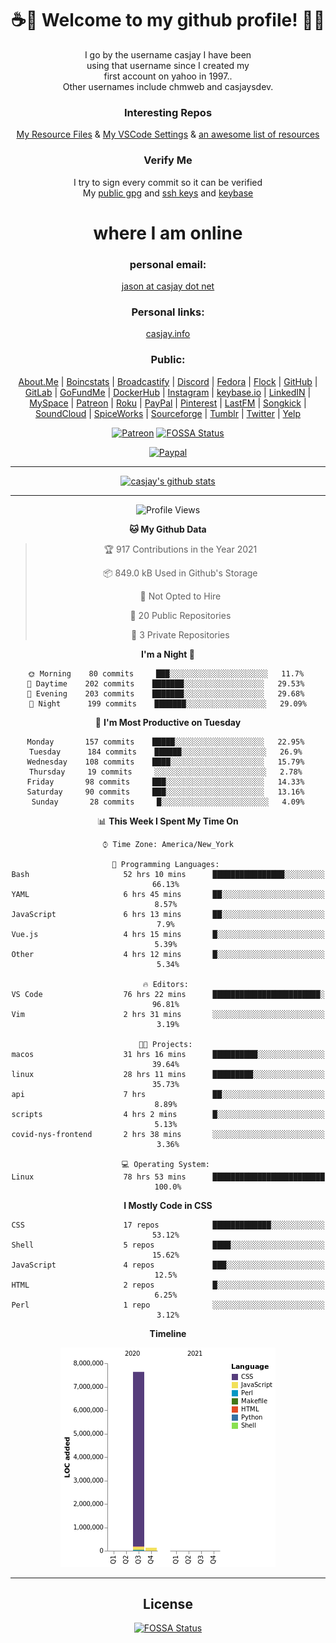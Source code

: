 <div align="center">  
  
# <strong> ☕👋 Welcome to my github profile! 👋🚀 </strong>  
  
I go by the username casjay I have been  
using that username since I created my  
first account on yahoo in 1997..  
Other usernames include chmweb and casjaysdev.  
  
### <strong> Interesting Repos </strong>  
[My Resource Files](https://github.com/casjay/resources) & 
[My VSCode Settings](https://github.com/casjay/vs-code) & 
[an awesome list of resources](https://github.com/casjay/awesome)
  
### <strong> Verify Me </strong>
I try to sign every commit so it can be verified  
My [public gpg](https://github.com/casjay/public/raw/master/jason.asc) and 
[ssh keys](https://github.com/casjay/public/raw/master/ssh_id.pub) and 
[keybase](https://keybase.io/casjay)  
  
# <strong> where I am online </strong>  
  
### <strong> personal email: </strong>  
[jason at casjay dot net](mailto:jason@casjay.net)  

### <strong> Personal links: </strong>  
[casjay.info](http://casjay.info)  
  
### <strong> Public: </strong>  
[About.Me](https://about.me/casjay) | 
[Boincstats](https://boincstats.com/en/page/profile/user/34665/) | 
[Broadcastify](http://www.radioreference.com/apps/user/?uid=184850) | 
[Discord](https://discord.gg/z2wS84v) | 
[Fedora](https://copr.fedorainfracloud.org/coprs/casjay) | 
[Flock](http://casjay.flock.com) | 
[GitHub](http://github.com/casjay) | 
[GitLab](http://gitlab.com/casjay) | 
[GoFundMe](https://www.gofundme.com/casjay) | 
[DockerHub](https://hub.docker.com/r/casjay/) | 
[Instagram](https://www.instagram.com/casjay/) | 
[keybase.io](http://keybase.io/casjay) | 
[LinkedIN](http://linkedin.com/in/casjay) | 
[MySpace](https://myspace.com/casjay) | 
[Patreon](https://www.patreon.com/casjay) | 
[Roku](https://my.roku.com/add/casjaysdev) | 
[PayPal](https://paypal.me/casjaysdev) | 
[Pinterest](https://www.pinterest.com/casjaysdev) | 
[LastFM](https://www.last.fm/user/Casjay) | 
[Songkick](https://www.songkick.com/users/casjay) | 
[SoundCloud](https://soundcloud.com/casjay) | 
[SpiceWorks](https://community.spiceworks.com/people/casjay) | 
[Sourceforge](https://sourceforge.net/u/chmweb/profile/) | 
[Tumblr](https://casjay.tumblr.com) | 
[Twitter](https://twitter.com/casjay) | 
[Yelp](https://www.yelp.com/user_details?userid=vSxaZZdqte5WhkOlsPqReQ)  
  
[![Patreon](https://img.shields.io/badge/patreon-donate-orange.svg)](https://www.patreon.com/casjay) [![FOSSA Status](https://app.fossa.com/api/projects/git%2Bgithub.com%2Fcasjay%2Fcasjay.svg?type=shield)](https://app.fossa.com/projects/git%2Bgithub.com%2Fcasjay%2Fcasjay?ref=badge_shield)

[![Paypal](https://img.shields.io/badge/Donate-PayPal-green.svg)](https://www.paypal.me/casjaysdev)  
  
---
[![casjay's github stats](https://gh-readme-stats.casjay.now.sh/api/?theme=dracula&username=casjay&show_icons=true)](https://github.com/casjay)  
  
---
<!--START_SECTION:waka-->
![Profile Views](http://img.shields.io/badge/Profile%20Views-58-blue)

**🐱 My Github Data** 

> 🏆 917 Contributions in the Year 2021
 > 
> 📦 849.0 kB Used in Github's Storage 
 > 
> 🚫 Not Opted to Hire
 > 
> 📜 20 Public Repositories 
 > 
> 🔑 3 Private Repositories  
 > 
**I'm a Night 🦉** 

```text
🌞 Morning    80 commits     ███░░░░░░░░░░░░░░░░░░░░░░   11.7% 
🌆 Daytime    202 commits    ███████░░░░░░░░░░░░░░░░░░   29.53% 
🌃 Evening    203 commits    ███████░░░░░░░░░░░░░░░░░░   29.68% 
🌙 Night      199 commits    ███████░░░░░░░░░░░░░░░░░░   29.09%

```
📅 **I'm Most Productive on Tuesday** 

```text
Monday       157 commits    █████░░░░░░░░░░░░░░░░░░░░   22.95% 
Tuesday      184 commits    ██████░░░░░░░░░░░░░░░░░░░   26.9% 
Wednesday    108 commits    ████░░░░░░░░░░░░░░░░░░░░░   15.79% 
Thursday     19 commits     ░░░░░░░░░░░░░░░░░░░░░░░░░   2.78% 
Friday       98 commits     ███░░░░░░░░░░░░░░░░░░░░░░   14.33% 
Saturday     90 commits     ███░░░░░░░░░░░░░░░░░░░░░░   13.16% 
Sunday       28 commits     █░░░░░░░░░░░░░░░░░░░░░░░░   4.09%

```


📊 **This Week I Spent My Time On** 

```text
⌚︎ Time Zone: America/New_York

💬 Programming Languages: 
Bash                     52 hrs 10 mins      ████████████████░░░░░░░░░   66.13% 
YAML                     6 hrs 45 mins       ██░░░░░░░░░░░░░░░░░░░░░░░   8.57% 
JavaScript               6 hrs 13 mins       ██░░░░░░░░░░░░░░░░░░░░░░░   7.9% 
Vue.js                   4 hrs 15 mins       █░░░░░░░░░░░░░░░░░░░░░░░░   5.39% 
Other                    4 hrs 12 mins       █░░░░░░░░░░░░░░░░░░░░░░░░   5.34%

🔥 Editors: 
VS Code                  76 hrs 22 mins      ████████████████████████░   96.81% 
Vim                      2 hrs 31 mins       ░░░░░░░░░░░░░░░░░░░░░░░░░   3.19%

🐱‍💻 Projects: 
macos                    31 hrs 16 mins      ██████████░░░░░░░░░░░░░░░   39.64% 
linux                    28 hrs 11 mins      █████████░░░░░░░░░░░░░░░░   35.73% 
api                      7 hrs               ██░░░░░░░░░░░░░░░░░░░░░░░   8.89% 
scripts                  4 hrs 2 mins        █░░░░░░░░░░░░░░░░░░░░░░░░   5.13% 
covid-nys-frontend       2 hrs 38 mins       ░░░░░░░░░░░░░░░░░░░░░░░░░   3.36%

💻 Operating System: 
Linux                    78 hrs 53 mins      █████████████████████████   100.0%

```

**I Mostly Code in CSS** 

```text
CSS                      17 repos            █████████████░░░░░░░░░░░░   53.12% 
Shell                    5 repos             ████░░░░░░░░░░░░░░░░░░░░░   15.62% 
JavaScript               4 repos             ███░░░░░░░░░░░░░░░░░░░░░░   12.5% 
HTML                     2 repos             █░░░░░░░░░░░░░░░░░░░░░░░░   6.25% 
Perl                     1 repo              ░░░░░░░░░░░░░░░░░░░░░░░░░   3.12%

```


**Timeline**

![Chart not found](https://raw.githubusercontent.com/casjay/casjay/master/charts/bar_graph.png) 


<!--END_SECTION:waka-->
  
---

## License
[![FOSSA Status](https://app.fossa.com/api/projects/git%2Bgithub.com%2Fcasjay%2Fcasjay.svg?type=large)](https://app.fossa.com/projects/git%2Bgithub.com%2Fcasjay%2Fcasjay?ref=badge_large)

</div>  
